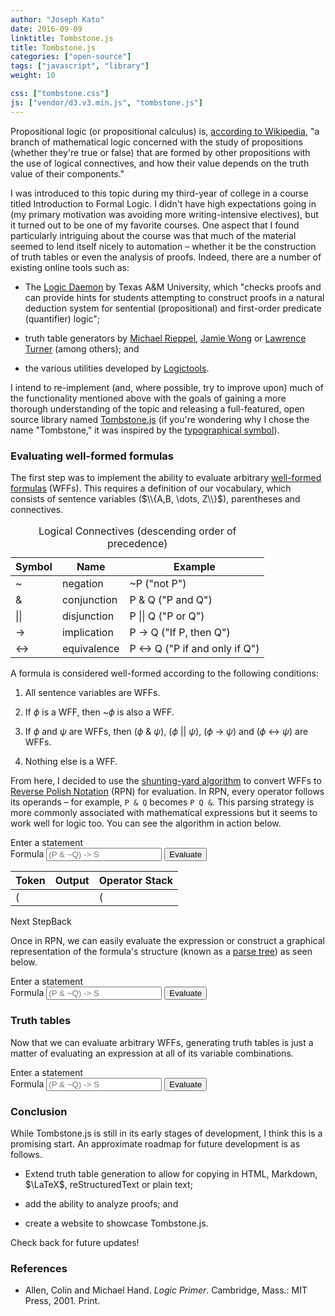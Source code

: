 ```yaml
---
author: "Joseph Kato"
date: 2016-09-09
linktitle: Tombstone.js
title: Tombstone.js
categories: ["open-source"]
tags: ["javascript", "library"]
weight: 10

css: ["tombstone.css"]
js: ["vendor/d3.v3.min.js", "tombstone.js"]
---
```


Propositional logic (or propositional calculus) is,
[according to Wikipedia][1], "a branch of mathematical logic concerned with the
study of propositions (whether they're true or false) that are formed by other
propositions with the use of logical connectives, and how their value depends
on the truth value of their components."

I was introduced to this topic during my third-year of college in a course
titled Introduction to Formal Logic. I didn't have high expectations going in
(my primary motivation was avoiding more writing-intensive electives), but it
turned out to be one of my favorite courses. One aspect that I found
particularly intriguing about the course was that much of the material seemed
to lend itself nicely to automation &ndash; whether it be the construction of
truth tables or even the analysis of proofs. Indeed, there are a number of
existing online tools such as:

- The [Logic Daemon][2] by Texas A&M University, which "checks proofs and can
  provide hints for students attempting to construct proofs in a natural
  deduction system for sentential (propositional) and first-order predicate
  (quantifier) logic";

- truth table generators by [Michael Rieppel][3], [Jamie Wong][4] or
  [Lawrence Turner][5] (among others); and

- the various utilities developed by [Logictools][6].

I intend to re-implement (and, where possible, try to improve upon) much of the
functionality mentioned above with the goals of gaining a more thorough
understanding of the topic and releasing a full-featured, open source library
named [Tombstone.js](https://github.com/jdkato/Tombstone.js) (if you're
wondering why I chose the name "Tombstone," it was inspired by the
[typographical symbol](https://en.wikipedia.org/wiki/Tombstone_(typography))).

### Evaluating well-formed formulas

The first step was to implement the ability to evaluate arbitrary
[well-formed formulas](https://en.wikipedia.org/wiki/Well-formed_formula)
(WFFs). This requires a definition of our vocabulary, which consists of
sentence variables ($\\{A,B, \dots, Z\\}$), parentheses and connectives.

<table class = "table">
   <caption>Logical Connectives (descending order of precedence)</caption>
   <thead>
      <tr>
         <th>Symbol</th>
         <th>Name</th>
         <th>Example</th>
      </tr>
   </thead>
   <tbody>
      <tr>
         <td>~</td>
         <td>negation</td>
         <td>~P ("not P")</td>
      </tr>
      <tr>
         <td>&amp;</td>
         <td>conjunction</td>
         <td>P &amp; Q ("P and Q")</td>
      </tr>
      <tr>
         <td>||</td>
         <td>disjunction</td>
         <td>P || Q ("P or Q")</td>
      </tr>
      <tr>
         <td>-></td>
         <td>implication</td>
         <td>P -> Q ("If P, then Q")</td>
      </tr>
      <tr>
         <td><-></td>
         <td>equivalence</td>
         <td>P <-> Q ("P if and only if Q")</td>
      </tr>
   </tbody>
</table>

A formula is considered well-formed according to the following conditions:

1. All sentence variables are WFFs.

2. If $\phi$ is a WFF, then ~$\phi$ is also a WFF.

3. If $\phi$ and $\psi$ are WFFs, then ($\phi$ & $\psi$), ($\phi$ \|\| $\psi$),
   ($\phi$ -> $\psi$) and ($\phi$ <-> $\psi$) are WFFs.

4. Nothing else is a WFF.

From here, I decided to use the [shunting-yard algorithm][7] to convert WFFs to
[Reverse Polish Notation][8] (RPN) for evaluation. In RPN, every operator
follows its operands &ndash; for example, `P & Q` becomes `P Q &`. This parsing
strategy is more commonly associated with mathematical expressions but it seems
to work well for logic too. You can see the algorithm in action below.

<!-- markdownlint-disable MD013 -->

<form class="bs-example bs-example-form" data-example-id="input-group-with-button">
    <div class="row clearfix">
    <div class="col-xs-12">
      <label for="formula-rpn">Enter a statement</label>
            <div class="input-group">
              <span class="input-group-addon" id="basic-addon1">Formula</span>
              <input id="formula-rpn" class="form-control" placeholder="(P & ~Q) -> S" aria-describedby="basic-addon1">
              <span class="input-group-btn">
                <button id="parse-rpn" class="btn btn-default" type="button">Evaluate</button>
              </span>
            </div>
        </div>
        <div class="col-xs-12">
            <table class="table" id="tab_logic">
                <thead>
                    <tr >
                        <th class="text-center">
                            Token
                        </th>
                        <th class="text-center">
                            Output
                        </th>
                        <th class="text-center">
                            Operator Stack
                        </th>
                    </tr>
                </thead>
                <tbody>
                    <tr id='addr0'>
                        <td>(</td>
                        <td></td>
                        <td>(</td>
                    </tr>
                    <tr id='addr1'></tr>
                </tbody>
            </table>
        </div>
        <a id="add_row" class="btn btn-default pull-left control-btn">Next Step</a><a id='delete_row' class="pull-right btn btn-default control-btn disabled">Back</a>
    </div>
</form>

<!-- markdownlint-enable MD013 -->

Once in RPN, we can easily evaluate the expression or construct a graphical
representation of the formula's structure (known as a [parse tree][9]) as seen
below.

<!-- markdownlint-disable MD013 -->

<form class="bs-example bs-example-form" data-example-id="input-group-with-button">
    <div class="row">
        <div class="col-xs-12">
          <label for="formula">Enter a statement</label>
            <div class="input-group">
                <span class="input-group-addon" id="basic-addon2">Formula</span>
                <input id="formula" class="form-control" placeholder="(P & ~Q) -> S" aria-describedby="basic-addon2"> <span class="input-group-btn"> <button id="parse" class="btn btn-default" type="button">Evaluate</button> </span> </div>
        </div>
        <div class="col-xs-12">
            <div id="tree"></div>
        </div>
    </div>
</form>

<!-- markdownlint-enable MD013 -->

### Truth tables

Now that we can evaluate arbitrary WFFs, generating truth tables is just a
matter of evaluating an expression at all of its variable combinations.

<!-- markdownlint-disable MD013 -->

<form class="bs-example bs-example-form" data-example-id="input-group-with-button">
    <div class="row">
        <div class="col-xs-12">
          <label for="formula-md">Enter a statement</label>
            <div class="input-group">
                <span class="input-group-addon" id="basic-addon3">Formula</span>
                <input id="formula-md" class="form-control" placeholder="(P & ~Q) -> S" aria-describedby="basic-addon3"> <span class="input-group-btn"> <button id="parse-md" class="btn btn-default" type="button">Evaluate</button> </span> </div>
        </div>
    </div>
    <div id="md-table"></div>
</form>

<!-- markdownlint-enable MD013 -->

### Conclusion

While Tombstone.js is still in its early stages of development, I think this is
a promising start. An approximate roadmap for future development is as follows.

- Extend truth table generation to allow for copying in HTML, Markdown,
  $\LaTeX$, reStructuredText or plain text;

- add the ability to analyze proofs; and

- create a website to showcase Tombstone.js.

Check back for future updates!

### References

- Allen, Colin and Michael Hand. *Logic Primer*. Cambridge, Mass.: MIT
  Press, 2001. Print.

[1]: https://en.wikipedia.org/wiki/Propositional_calculus
[2]: http://logic.tamu.edu/daemon.html
[3]: http://mrieppel.net/prog/truthtable.html
[4]: http://jamie-wong.com/experiments/truthtabler/SLR1/
[5]: http://turner.faculty.swau.edu/mathematics/materialslibrary/truth/
[6]: http://logictools.org/index.html
[7]: https://en.wikipedia.org/wiki/Shunting-yard_algorithm
[8]: https://en.wikipedia.org/wiki/Reverse_Polish_notation
[9]: https://en.wikipedia.org/wiki/Parse_tree
